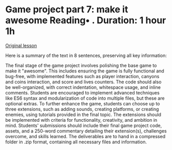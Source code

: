 # Game project part 7: make it awesome Reading• . Duration: 1 hour 1h

[Original lesson](https://www.coursera.org/learn/uol-introduction-to-programming-1/supplement/fKSmT/game-project-part-7-make-it-awesome)

Here is a summary of the text in 8 sentences, preserving all key information:

The final stage of the game project involves polishing the base game to make it "awesome". This includes ensuring the game is fully functional and bug-free, with implemented features such as player interaction, canyons and coins interaction, and score and lives counters. The code should also be well-organized, with correct indentation, whitespace usage, and inline comments. Students are encouraged to implement advanced techniques like ES6 syntax and modularization of code into multiple files, but these are optional extras. To further enhance the game, students can choose up to three extensions, such as adding sounds, creating platforms, or creating enemies, using tutorials provided in the final topic. The extensions should be implemented with criteria for functionality, creativity, and ambition in mind. Students' submissions should include their final game project code, assets, and a 250-word commentary detailing their extension(s), challenges overcome, and skills learned. The deliverables are to hand in a compressed folder in .zip format, containing all necessary files and information.

